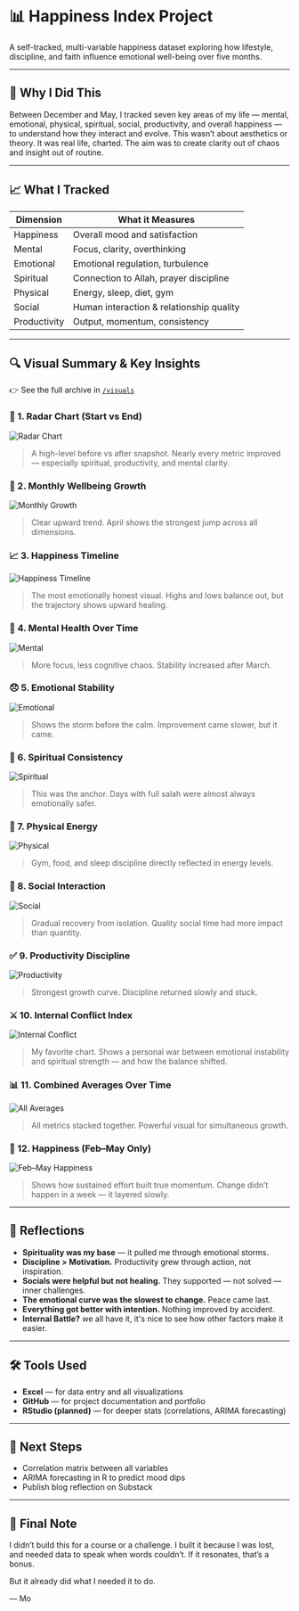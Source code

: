 # 📊 Happiness Index Project

A self-tracked, multi-variable happiness dataset exploring how lifestyle, discipline, and faith influence emotional well-being over five months.

---

## 🧠 Why I Did This

Between December and May, I tracked seven key areas of my life — mental, emotional, physical, spiritual, social, productivity, and overall happiness — to understand how they interact and evolve. This wasn’t about aesthetics or theory. It was real life, charted. The aim was to create clarity out of chaos and insight out of routine.

---

## 📈 What I Tracked

| Dimension     | What it Measures                                  |
|---------------|---------------------------------------------------|
| Happiness     | Overall mood and satisfaction                    |
| Mental        | Focus, clarity, overthinking                     |
| Emotional     | Emotional regulation, turbulence                 |
| Spiritual     | Connection to Allah, prayer discipline           |
| Physical      | Energy, sleep, diet, gym                         |
| Social        | Human interaction & relationship quality         |
| Productivity  | Output, momentum, consistency                    |

---

## 🔍 Visual Summary & Key Insights

👉 See the full archive in [`/visuals`](https://github.com/Mohammed-data/happiness-index/tree/main/visuals)

### 🎯 1. Radar Chart (Start vs End)
![Radar Chart](visuals/Radar_Chart.png)
> A high-level before vs after snapshot. Nearly every metric improved — especially spiritual, productivity, and mental clarity.

### 📅 2. Monthly Wellbeing Growth
![Monthly Growth](visuals/Monthly_Wellbeing_Growth_Over_Time.png)
> Clear upward trend. April shows the strongest jump across all dimensions.

### 📈 3. Happiness Timeline
![Happiness Timeline](visuals/Happiness_Timeline.png)
> The most emotionally honest visual. Highs and lows balance out, but the trajectory shows upward healing.

### 🧠 4. Mental Health Over Time
![Mental](visuals/Average_Mental_Over_Time.png)
> More focus, less cognitive chaos. Stability increased after March.

### 😞 5. Emotional Stability
![Emotional](visuals/Average_Emotional_Over_Time.png)
> Shows the storm before the calm. Improvement came slower, but it came.

### 🕋 6. Spiritual Consistency
![Spiritual](visuals/Average_Spiritual_Over_Time.png)
> This was the anchor. Days with full salah were almost always emotionally safer.

### 💪 7. Physical Energy
![Physical](visuals/Average_Physical_Over_Time.png)
> Gym, food, and sleep discipline directly reflected in energy levels.

### 👥 8. Social Interaction
![Social](visuals/Average_Social_Over_Time.png)
> Gradual recovery from isolation. Quality social time had more impact than quantity.

### ✅ 9. Productivity Discipline
![Productivity](visuals/Average_Productivity_Over_Time.png)
> Strongest growth curve. Discipline returned slowly and stuck.

### ⚔️ 10. Internal Conflict Index
![Internal Conflict](visuals/Average_Internal_Battle_Over_Time.png)
> My favorite chart. Shows a personal war between emotional instability and spiritual strength — and how the balance shifted.

### 📊 11. Combined Averages Over Time
![All Averages](visuals/Averages_Over_Time_All.png)
> All metrics stacked together. Powerful visual for simultaneous growth.

### 🔁 12. Happiness (Feb–May Only)
![Feb–May Happiness](visuals/Happiness_Feb_May.png)
> Shows how sustained effort built true momentum. Change didn’t happen in a week — it layered slowly.

---

## 🧠 Reflections

- **Spirituality was my base** — it pulled me through emotional storms.
- **Discipline > Motivation.** Productivity grew through action, not inspiration.
- **Socials were helpful but not healing.** They supported — not solved — inner challenges.
- **The emotional curve was the slowest to change.** Peace came last.
- **Everything got better with intention.** Nothing improved by accident.
- **Internal Battle?** we all have it, it's nice to see how other factors make it easier.

---

## 🛠️ Tools Used

- **Excel** — for data entry and all visualizations
- **GitHub** — for project documentation and portfolio
- **RStudio (planned)** — for deeper stats (correlations, ARIMA forecasting)

---

## 🚀 Next Steps

- Correlation matrix between all variables
- ARIMA forecasting in R to predict mood dips
- Publish blog reflection on Substack

---

## 🧘 Final Note

I didn’t build this for a course or a challenge. I built it because I was lost, and needed data to speak when words couldn’t. If it resonates, that’s a bonus.

But it already did what I needed it to do.

— Mo

